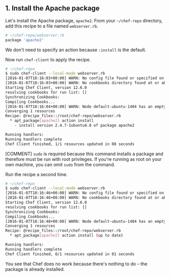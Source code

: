 ## 1. Install the Apache package

Let's install the Apache package, `apache2`. From your <code class="file-path">~/chef-repo</code> directory, add this recipe to a file named <code class="file-path">webserver.rb</code>.

```ruby
# ~/chef-repo/webserver.rb
package 'apache2'
```

We don't need to specify an action because `:install` is the default.

Now run `chef-client` to apply the recipe.

```bash
# ~/chef-repo
$ sudo chef-client --local-mode webserver.rb
[2016-01-07T18:16:03+00:00] WARN: No config file found or specified on command line, using command line options.
[2016-01-07T18:16:03+00:00] WARN: No cookbooks directory found at or above current directory.  Assuming /root/chef-repo.
Starting Chef Client, version 12.6.0
resolving cookbooks for run list: []
Synchronizing Cookbooks:
Compiling Cookbooks...
[2016-01-07T18:16:04+00:00] WARN: Node default-ubuntu-1404 has an empty run list.
Converging 1 resources
Recipe: @recipe_files::/root/chef-repo/webserver.rb
  * apt_package[apache2] action install
    - install version 2.4.7-1ubuntu4.8 of package apache2

Running handlers:
Running handlers complete
Chef Client finished, 1/1 resources updated in 08 seconds
```

[COMMENT] `sudo` is required because this command installs a package and therefore must be run with root privileges. If you're running as root on your own machine, you can omit `sudo` from the command.

Run the recipe a second time.

```bash
# ~/chef-repo
$ sudo chef-client --local-mode webserver.rb
[2016-01-07T18:16:46+00:00] WARN: No config file found or specified on command line, using command line options.
[2016-01-07T18:16:46+00:00] WARN: No cookbooks directory found at or above current directory.  Assuming /root/chef-repo.
Starting Chef Client, version 12.6.0
resolving cookbooks for run list: []
Synchronizing Cookbooks:
Compiling Cookbooks...
[2016-01-07T18:16:48+00:00] WARN: Node default-ubuntu-1404 has an empty run list.
Converging 1 resources
Recipe: @recipe_files::/root/chef-repo/webserver.rb
  * apt_package[apache2] action install (up to date)

Running handlers:
Running handlers complete
Chef Client finished, 0/1 resources updated in 01 seconds
```

You see that Chef does no work because there's nothing to do &ndash; the package is already installed.
